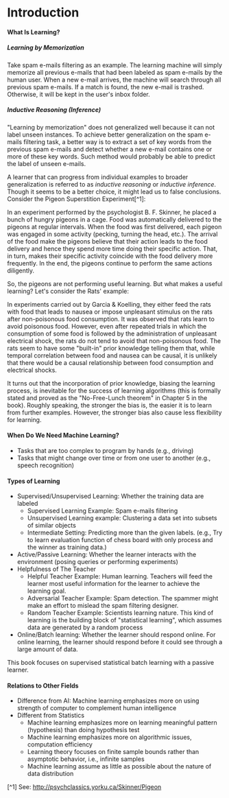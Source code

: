 # Introduction

#### What Is Learning?
##### Learning by Memorization 
Take spam e-mails filtering as an example. The learning machine will simply memorize all previous e-mails that had been labeled as spam e-mails by the human user. When a new e-mail arrives, the machine will search through all previous spam e-mails. If a match is found, the new e-mail is trashed. Otherwise, it will be kept in the user's inbox folder.

##### Inductive Reasoning (Inference)
"Learning by memorization" does not generalized well because it can not label unseen instances. To achieve better generalization on the spam e-mails filtering task, a better way is to extract a set of key words from the previous spam e-mails and detect whether a new e-mail contains one or more of these key words. Such method would probably be able to predict the label of unseen e-mails.

A learner that can progress from individual examples to broader generalization is referred to as *inductive reasoning* or *inductive inference*. Though it seems to be a better choice, it might lead us to false conclusions. Consider the Pigeon Superstition Experiment[^1]:

In an experiment performed by the psychologist B. F. Skinner, he placed a bunch of hungry pigeons in a cage. Food was automatically delivered to the pigeons at regular intervals. When the food was first delivered, each pigeon was engaged in some activity (pecking, turning the head, etc.). The arrival of the food make the pigeons believe that their action leads to the food delivery and hence they spend more time doing their specific action. That, in turn, makes their specific activity coincide with the food delivery more frequently. In the end, the pigeons continue to perform the same actions diligently.

So, the pigeons are not performing useful learning. But what makes a useful learning? Let's consider the Rats' example:

In experiments carried out by Garcia & Koelling, they either feed the rats with food that leads to nausea or impose unpleasant stimulus on the rats after non-poisonous food consumption. It was observed that rats learn to avoid poisonous food. However, even after repeated trials in which the consumption of some food is followed by the administration of unpleasant electrical shock, the rats do not tend to avoid that non-poisonous food. The rats seem to have some "built-in" prior knowledge telling them that, while temporal correlation
between food and nausea can be causal, it is unlikely that there would be a causal relationship between food consumption and electrical shocks.

It turns out that the  incorporation of  prior  knowledge, biasing the learning process, is inevitable for the success of learning algorithms (this is formally stated and proved as the "No-Free-Lunch theorem" in Chapter 5 in the book). Roughly speaking, the stronger the bias is, the easier it is to learn from further examples. However, the stronger bias also cause less flexibility for learning.

#### When Do We Need Machine Learning?
* Tasks that are too complex to program by hands (e.g., driving)
* Tasks that might change over time or from one user to another (e.g., speech recognition)

#### Types of Learning
* Supervised/Unsupervised Learning: Whether the training data are labeled
    * Supervised Learning Example: Spam e-mails filtering
    * Unsupervised Learning example: Clustering a data set into subsets of similar objects 
    * Intermediate Setting: Predicting more than the given labels. (e.g., Try to learn evaluation function of chess board with only process and the winner as training data.)
* Active/Passive Learning: Whether the learner interacts with the environment (posing queries or performing experiments)
* Helpfulness of The Teacher
    * Helpful Teacher Example: Human learning. Teachers will feed the learner most useful information for the learner to achieve the learning goal.
    * Adversarial Teacher Example: Spam detection. The spammer might make an effort to mislead the spam filtering designer.
    * Random Teacher Example: Scientists learning nature. This kind of learning is the building block of "statistical learning", which assumes data are generated by a random process
* Online/Batch learning: Whether the learner should respond online. For online learning, the learner should respond before it could see through a large amount of data. 

This book focuses on supervised statistical batch learning with a passive learner.

#### Relations to Other Fields
* Difference from AI: Machine learning emphasizes more on using strength of computer to complement human intelligence
* Different from Statistics
    * Machine learning emphasizes more on learning meaningful pattern (hypothesis) than doing hypothesis test
    * Machine learning emphasizes more on algorithmic issues, computation efficiency
    * Learning theory focuses on finite sample bounds rather than asymptotic behavior, i.e., infinite samples
    * Machine learning assume as little as possible about the nature of data distribution

[^1] See: http://psychclassics.yorku.ca/Skinner/Pigeon
